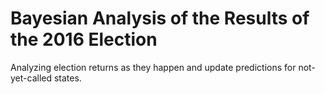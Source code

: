 # Bayesian Analysis of the Results of the 2016 Election

Analyzing election returns as they happen and update predictions for not-yet-called states.
